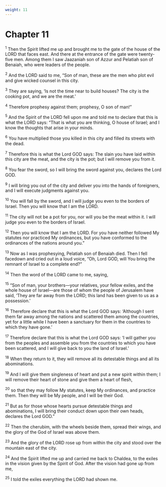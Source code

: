 ```yaml
---
weight: 11
---
```


# Chapter 11

<sup>1</sup> Then the Spirit lifted me up and brought me to the gate of the house of the LORD that faces east. And there at the entrance of the gate were twenty-five men. Among them I saw Jaazaniah son of Azzur and Pelatiah son of Benaiah, who were leaders of the people. 

<sup>2</sup> And the LORD said to me, “Son of man, these are the men who plot evil and give wicked counsel in this city. 

<sup>3</sup> They are saying, ‘Is not the time near to build houses? The city is the cooking pot, and we are the meat.’ 

<sup>4</sup> Therefore prophesy against them; prophesy, O son of man!” 

<sup>5</sup> And the Spirit of the LORD fell upon me and told me to declare that this is what the LORD says: “That is what you are thinking, O house of Israel; and I know the thoughts that arise in your minds. 

<sup>6</sup> You have multiplied those you killed in this city and filled its streets with the dead. 

<sup>7</sup> Therefore this is what the Lord GOD says: The slain you have laid within this city are the meat, and the city is the pot; but I will remove you from it. 

<sup>8</sup> You fear the sword, so I will bring the sword against you, declares the Lord GOD. 

<sup>9</sup> I will bring you out of the city and deliver you into the hands of foreigners, and I will execute judgments against you. 

<sup>10</sup> You will fall by the sword, and I will judge you even to the borders of Israel. Then you will know that I am the LORD. 

<sup>11</sup> The city will not be a pot for you, nor will you be the meat within it. I will judge you even to the borders of Israel. 

<sup>12</sup> Then you will know that I am the LORD. For you have neither followed My statutes nor practiced My ordinances, but you have conformed to the ordinances of the nations around you.” 

<sup>13</sup> Now as I was prophesying, Pelatiah son of Benaiah died. Then I fell facedown and cried out in a loud voice, “Oh, Lord GOD, will You bring the remnant of Israel to a complete end?” 

<sup>14</sup> Then the word of the LORD came to me, saying, 

<sup>15</sup> “Son of man, your brothers—your relatives, your fellow exiles, and the whole house of Israel—are those of whom the people of Jerusalem have said, ‘They are far away from the LORD; this land has been given to us as a possession.’ 

<sup>16</sup> Therefore declare that this is what the Lord GOD says: ‘Although I sent them far away among the nations and scattered them among the countries, yet for a little while I have been a sanctuary for them in the countries to which they have gone.’ 

<sup>17</sup> Therefore declare that this is what the Lord GOD says: ‘I will gather you from the peoples and assemble you from the countries to which you have been scattered, and I will give back to you the land of Israel.’ 

<sup>18</sup> When they return to it, they will remove all its detestable things and all its abominations. 

<sup>19</sup> And I will give them singleness of heart and put a new spirit within them; I will remove their heart of stone and give them a heart of flesh, 

<sup>20</sup> so that they may follow My statutes, keep My ordinances, and practice them. Then they will be My people, and I will be their God. 

<sup>21</sup> But as for those whose hearts pursue detestable things and abominations, I will bring their conduct down upon their own heads, declares the Lord GOD.” 

<sup>22</sup> Then the cherubim, with the wheels beside them, spread their wings, and the glory of the God of Israel was above them. 

<sup>23</sup> And the glory of the LORD rose up from within the city and stood over the mountain east of the city. 

<sup>24</sup> And the Spirit lifted me up and carried me back to Chaldea, to the exiles in the vision given by the Spirit of God. After the vision had gone up from me, 

<sup>25</sup> I told the exiles everything the LORD had shown me. 



